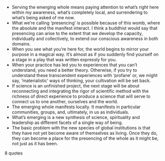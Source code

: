  - Serving the emerging whole means paying attention to what’s right here within my awareness, what’s completely local, and surrendering to what’s being asked of me now.
 - What we’re calling ‘presencing’ is possible because of this womb, where the absolute and the manifest interact. I think a buddhist would say that presencing can arise to the extent that we develop the capacity, individually and collectively, to extend our conscious awareness in both domains.
 - When you see what you’re here for, the world begins to mirror your purpose in a magical way. It’s almost as if you suddenly find yourself on a stage in a play that was written expressly for you.
 - When your practice has led you to experiences that you can’t understand, you need a better theory. Otherwise, if you try to understand these transcendent experiences with ‘profane’ or, we might say, ‘materialistic’ ways of thinking, your cultivation will be set back.
 - If science is an unfinished project, the next stage will be about reconnecting and integrating the rigor of scientific method with the richness of direct experience to produce a science that will serve to connect us to one another, ourselves and the world.
 - The emerging whole manifests locally. It manifests in particular communities, groups, and, ultimately, in us as individuals.
 - What’s emerging is a new synthesis of science, spirituality and leadership as different facets of a single way of being.
 - The basic problem with the new species of global institutions is that they have not yet become aware of themselves as living. Once they do, they can become a place for the presencing of the whole as it might be, not just as it has been.

8 quotes